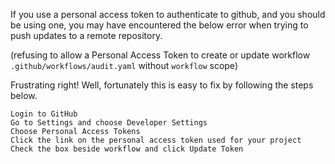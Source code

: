 If you use a personal access token to authenticate to github, and you should be using one, you may have encountered the below error when trying to push updates to a remote repository.

(refusing to allow a Personal Access Token to create or update workflow `.github/workflows/audit.yaml` without `workflow` scope)

Frustrating right! Well, fortunately this is easy to fix by following the steps below.

    Login to GitHub
    Go to Settings and choose Developer Settings
    Choose Personal Access Tokens
    Click the link on the personal access token used for your project
    Check the box beside workflow and click Update Token
